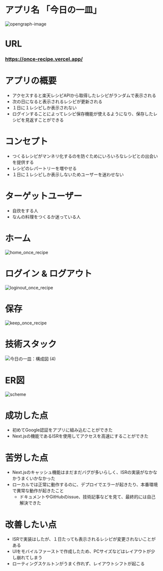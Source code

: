 # アプリ名 「今日の一皿」

![opengraph-image](https://github.com/naoyuki2/once_recipe/assets/135786069/fc173412-cb60-47ba-a8c9-5721d837b63d)

# URL

### https://once-recipe.vercel.app/

# アプリの概要

- アクセスすると楽天レシピAPIから取得したレシピがランダムで表示される
- 次の日になると表示されるレシピが更新される
- １日に１レシピしか表示されない
- ログインすることによってレシピ保存機能が使えるようになり、保存したレシピを見返すことができる

# コンセプト

- つくるレシピがマンネリ化するのを防ぐためにいろいろなレシピとの出会いを提供する
- レシピのレパートリーを増やせる
- １日に１レシピしか表示しないためユーザーを迷わせない

# ターゲットユーザー

- 自炊をする人
- なんの料理をつくるか迷っている人

# ホーム

![home_once_recipe](https://github.com/naoyuki2/once_recipe/assets/135786069/077ce660-0aa8-4029-aac0-45790948e72a)

# ログイン & ログアウト

![loginout_once_recipe](https://github.com/naoyuki2/once_recipe/assets/135786069/a6d51451-1e1c-414b-9f20-06c4dae2fd52)

# 保存

![keep_once_recipe](https://github.com/naoyuki2/once_recipe/assets/135786069/c64adcce-6527-411b-b990-0785b489458e)

# 技術スタック

![今日の一皿：構成図 (4)](https://github.com/naoyuki2/once_recipe/assets/135786069/fb1e0ee3-ef88-4202-b526-bdaf4aba351e)

# ER図

![scheme](https://github.com/naoyuki2/once_recipe/assets/135786069/bc42683b-5498-4e0a-9d08-9c9a539d70cf)

# 成功した点

- 初めてGoogle認証をアプリに組み込むことができた
- Next.jsの機能であるISRを使用してアクセスを高速にすることができた

# 苦労した点

- Next.jsのキャッシュ機能はまだまだバグが多いらしく、ISRの実装がなかなかうまくいかなかった
- ローカルでは正常に動作するのに、デプロイでエラーが起きたり、本番環境で異常な動作が起きたこと
  - ドキュメントやGitHubのissue、技術記事などを見て、最終的には自己解決できた

# 改善したい点

- ISRで実装はしたが、１日たっても表示されるレシピが変更されないことがある
- UIをモバイルファーストで作成したため、PCサイズなどはレイアウトが少し崩れてしまう
- ローティングスケルトンがうまく作れず、レイアウトシフトが起こる

